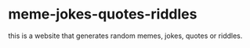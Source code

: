 # meme-jokes-quotes-riddles
this is a website that generates random memes, jokes, quotes or riddles.
